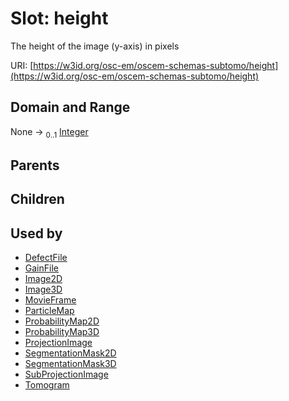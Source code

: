 
# Slot: height

The height of the image (y-axis) in pixels

URI: [https://w3id.org/osc-em/oscem-schemas-subtomo/height](https://w3id.org/osc-em/oscem-schemas-subtomo/height)


## Domain and Range

None &#8594;  <sub>0..1</sub> [Integer](types/Integer.md)

## Parents


## Children


## Used by

 * [DefectFile](DefectFile.md)
 * [GainFile](GainFile.md)
 * [Image2D](Image2D.md)
 * [Image3D](Image3D.md)
 * [MovieFrame](MovieFrame.md)
 * [ParticleMap](ParticleMap.md)
 * [ProbabilityMap2D](ProbabilityMap2D.md)
 * [ProbabilityMap3D](ProbabilityMap3D.md)
 * [ProjectionImage](ProjectionImage.md)
 * [SegmentationMask2D](SegmentationMask2D.md)
 * [SegmentationMask3D](SegmentationMask3D.md)
 * [SubProjectionImage](SubProjectionImage.md)
 * [Tomogram](Tomogram.md)
